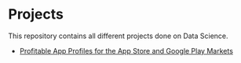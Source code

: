 # Projects

This repository contains all different projects done on Data Science.

+ [Profitable App Profiles for the App Store and Google Play Markets](https://github.com/abhay-motwani/Projects/blob/master/Profitable%20App%20Profiles%20for%20the%20App%20Store%20and%20Google%20Play%20Markets/Project.ipynb)
